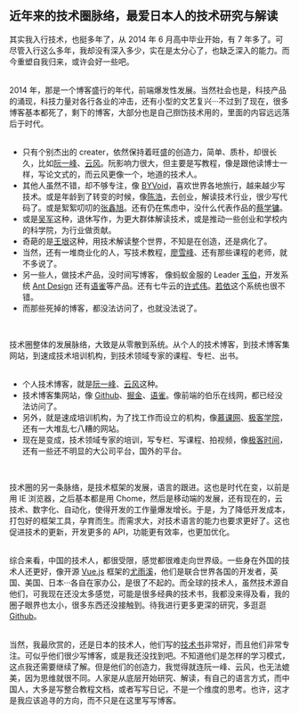 ## 近年来的技术圈脉络，最爱日本人的技术研究与解读

其实我入行技术，也挺多年了，从 2014 年 6 月高中毕业开始，有 7 年多了。可尽管入行这么多年，我却没有深入多少，实在是太分心了，也缺乏深入的能力。而今重塑自我归来，或许会好一些吧。 <br />​

2014 年，那是一个博客盛行的年代，前端爆发性发展。当然社会也是，科技产品的涌现，科技力量对各行各业的冲击，还有小型的文艺复兴···不过到了现在，很多博客基本都死了，剩下的博客，大部分也是自己捯饬技术用的，里面的内容远远落后于时代。<br />​<br />

- 只有个别杰出的 creater，依然保持着旺盛的创造力，简单、质朴，却很长久，比如[阮一峰](http://www.ruanyifeng.com/blog/)、[云风](https://blog.codingnow.com/)。阮影响力很大，但主要是写教程，像是跟他读博士一样，写论文式的，而云风更像一个，地道的技术人。
- 其他人虽然不错，却不够专注，像 [BYVoid](https://byvoid.com/zhs/blog/archive/)，喜欢世界各地旅行，越来越少写技术。或是年龄到了转变的时候，像[陈浩](https://coolshell.cn/featured)，去创业，解读技术行业，很少写代码了。或是絮絮叨叨的[张鑫旭](https://www.zhangxinxu.com/)。还有仍在焦虑中，没什么代表作品的[蔡学镛](https://twitter.com/caixueyong)。
- 或是[吴军](https://weibo.com/drwujun?refer_flag=1005050010_)这种，退休写作，为更大群体解读技术，或是推动一些创业和学校内的科学院，为行业做贡献。
- 奇葩的是[王垠](https://weibo.com/u/6347862377)这种，用技术解读整个世界，不知是在创造，还是病化了。
- 当然，还有一堆商业化的人，写技术教程，[廖雪峰](https://www.liaoxuefeng.com/)、还有那些课程的老师，就不多说了。
- 另一些人，做技术产品，没时间写博客， 像蚂蚁金服的 Leader [玉伯](https://www.yuque.com/yubo)，开发系统 [Ant Design](https://ant.design/docs/react/introduce-cn) 还有[语雀](https://www.yuque.com/lianmt)等产品。还有七牛云的[许式伟](https://time.geekbang.org/column/intro/166)。[若依](https://github.com/yangzongzhuan)这个系统也很不错。
- 而那些死掉的博客，都没法访问了，也就没法说了。

​

技术圈整体的发展脉络，大致是从零散到系统。从个人的技术博客，到技术博客集网站，到速成技术培训机构，到技术领域专家的课程、专栏、出书。<br />​<br />

- 个人技术博客，就是[阮一峰](http://www.ruanyifeng.com/blog/)、[云风](https://blog.codingnow.com/)这种。
- 技术博客集网站，像 [Github](https://github.com/)、[掘金](https://juejin.cn/)、[语雀](https://www.yuque.com/lianmt)。像前端的伯乐在线网，都已经没法访问了。
- 另外，就是速成培训机构，为了找工作而设立的机构，像[慕课网](http://www.imooc.com/course/list?c=fe)、[极客学院](https://www.jikexueyuan.com/)，还有一大堆乱七八糟的网站。
- 现在是变成，技术领域专家的培训，写专栏、写课程、拍视频，像[极客时间](https://time.geekbang.org/)，还有一些还不明显的大公司平台，国外的平台。

​

技术圈的另一条脉络，是技术框架的发展，语言的跟进。这也是时代在变，以前是用 IE 浏览器，之后基本都是用 Chome，然后是移动端的发展，还有现在的，云技术、数字化、自动化，使得开发的工作量爆发增长。于是，为了降低开发成本，打包好的框架工具，孕育而生。而需求大，对技术语言的能力也要求更好了。这也促进技术的更新，开发更多的 API，功能更有效率，也更加优化。<br />​

综合来看，中国的技术人，都很受限，感觉都很难走向世界级。一些身在外国的技术人还更好，像开源 [Vue.js](https://cn.vuejs.org/) 框架的[尤雨溪](https://twitter.com/youyuxi)，他们是联合世界各国的开发者，英国、美国、日本···各自在家办公，是很了不起的。而全球的技术人，虽然技术源自他们，可我现在还没太多感觉，可能是很多经典的技术书，我都没来得及看，我的圈子眼界也太小，很多东西还没接触到。待我进行更多更深的研究，多逛逛 [Github](https://github.com/)。<br />​

当然，我最欣赏的，还是日本的技术人，他们写的[技术书](https://www.yuque.com/lianmt/japan/ahcsgg)非常好，而且他们非常专注。可似乎他们很少写博客，或是我还没找到吧。不知道他们是怎样的学习模式，这点我还需要继续了解。但是他们的创造力，我觉得就连阮一峰、云风，也无法媲美，因为思维就很不同。人家是从底层开始研究、解读，有自己的语言方式，而中国人，大多是写整合教程文档，或者写写日记，不是一个维度的思考。也许，这才是我应该追寻的方向，而不只是在这里写写博客。
